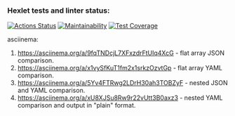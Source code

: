 ### Hexlet tests and linter status:
[![Actions Status](https://github.com/shadowaion/php-project-lvl2/workflows/hexlet-check/badge.svg)](https://github.com/shadowaion/php-project-lvl2/actions)
[![Maintainability](https://api.codeclimate.com/v1/badges/496a10043e4819ba6353/maintainability)](https://codeclimate.com/github/shadowaion/php-project-lvl2/maintainability)
[![Test Coverage](https://api.codeclimate.com/v1/badges/496a10043e4819ba6353/test_coverage)](https://codeclimate.com/github/shadowaion/php-project-lvl2/test_coverage)

asciinema:
1. https://asciinema.org/a/9fqTNDcjL7XFxzdrFtUIq4XcG - flat array JSON comparison.
2. https://asciinema.org/a/x1vySfKuT1fm2x1srkzOzvtGp - flat array YAML comparison.
3. https://asciinema.org/a/5Yv4FTRwg2LDrH30ah3TOBZyF - nested JSON and YAML comparison.
4. https://asciinema.org/a/xU8XJSu8Rw9r22vUtt3B0axz3 - nested YAML comparison and output in "plain" format.
